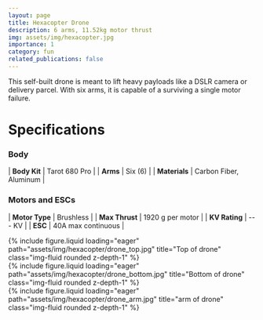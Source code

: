 ```yaml
---
layout: page
title: Hexacopter Drone
description: 6 arms, 11.52kg motor thrust
img: assets/img/hexacopter.jpg
importance: 1
category: fun
related_publications: false
---
```


This self-built drone is meant to lift heavy payloads like a DSLR camera or delivery parcel. With six arms, it is capable of a surviving a single motor failure.

# Specifications

### Body

| **Body Kit** | Tarot 680 Pro |
| **Arms** | Six (6) |
| **Materials** | Carbon Fiber, Aluminum |

### Motors and ESCs

| **Motor Type** | Brushless |
| **Max Thrust** | 1920 g per motor |
| **KV Rating** | --- KV |
| **ESC** | 40A max continuous |

<div class="row">
    <div class="col-sm mt-3 mt-md-0">
        {% include figure.liquid loading="eager" path="assets/img/hexacopter/drone_top.jpg" title="Top of drone" class="img-fluid rounded z-depth-1" %}
    </div>
    <div class="col-sm mt-3 mt-md-0">
        {% include figure.liquid loading="eager" path="assets/img/hexacopter/drone_bottom.jpg" title="Bottom of drone" class="img-fluid rounded z-depth-1" %}
    </div>
    <div class="col-sm mt-3 mt-md-0">
        {% include figure.liquid loading="eager" path="assets/img/hexacopter/drone_arm.jpg" title="arm of drone" class="img-fluid rounded z-depth-1" %}
    </div>
</div>
